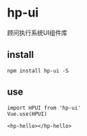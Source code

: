 
# hp-ui 
顾问执行系统UI组件库

## install
```
npm install hp-ui -S
```
## use
```
import HPUI from 'hp-ui'
Vue.use(HPUI)

<hp-hello></hp-hello>
```
